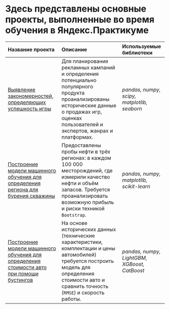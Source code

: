 # Здесь представлены основные проекты, выполненные во время обучения в Яндекс.Практикуме

| Название проекта | Описание | Используемые библиотеки | 
| :---------------------- | :---------------------- | :---------------------- |
| [Выявление закономерностей, определяющих успешность игры](1_games_analysis) | Для планирования рекламных кампаний и определения потенциально популярного продукта проанализированы исторические данные о продажах игр, оценках пользователей и экспертов, жанрах и платформах.| *pandas, numpy, scipy, matplotlib, seaborn* |
| [Построение модели машинного обучения для определения региона для бурения скважины](2_well_development) | Предоставлены пробы нефти в трёх регионах: в каждом 100 000 месторождений, где измерили качество нефти и объём запасов. Требуется проанализировать возможную прибыль и риски техникой `Bootstrap`.| *pandas, numpy, matplotlib, scikit-learn* |
| [Построение модели машинного обучения для определения стоимости авто при помощи бустингов](3_car_pricing) | На основе исторических данных (технические характеристики, комплектации и цены автомобилей) требуется построить модель для определения стоимости авто и сравнить точность (`RMSE`) и скорость работы.| *pandas, numpy, LightGBM, XGBoost, CatBoost* |
